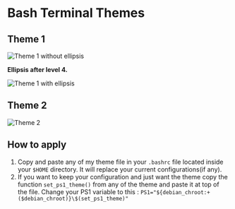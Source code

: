 # Bash Terminal Themes

## Theme 1

![Theme 1 without ellipsis](https://i.imgur.com/MFfCEJ3.png)

**Ellipsis after level 4.**

![Theme 1 with ellipsis](https://imgur.com/5bUcN6R.png)

## Theme 2
![Theme 2](https://i.imgur.com/49LiOmK.png)

## How to apply

1. Copy and paste any of my theme file in your `.bashrc` file located inside your `$HOME` directory. It will replace your current configurations(if any).
2. If you want to keep your configuration and just want the theme copy the function `set_ps1_theme()` from any of the theme and paste it at top of the file. Change your PS1 variable to this : `PS1="${debian_chroot:+($debian_chroot)}\$(set_ps1_theme)"`

